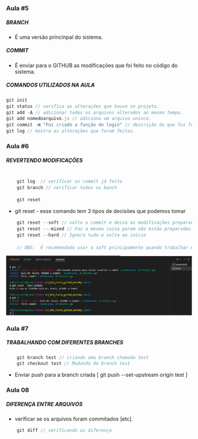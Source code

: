 ### Aula #5

##### BRANCH
- É uma versão princinpal do sistema.

##### COMMIT
- É enviar para o GITHUB as modificações que foi feito no código do sistema.

##### COMANDOS UTILIZADOS NA AULA

```js
git init
git status // verifica as alterações que houve no projeto. 
git add -A // adicionar todos os arquivos alterados ao mesmo tempo.
git add nomedoarquivo.js // adiciona um arquivo uninco.
git commit -m "Foi criado a função de login" // descrição do que foi feito no projeto.
git log // mostra as alterações que foram feitas.
```

### Aula #6
##### REVERTENDO MODIFICAÇÕES

```js

    git log  // verificar os commit já feito
    git branch // verificar todos os banch

    git reset

```

* git reset -  esse comando tem 3 tipos de decisões que podemos tomar
```js
    git reset --soft // volta o commit e deixa as modificações preparadas - não comitadas
    git reset ---mixed // Faz a mesma coisa porem não estão preparadas tera que dar o add
    git reset --hard // Ignora tudo e volta ao início

    // OBS:  É recomendado usar o soft principamente quando trabalhar em equipes.
```
![image-1-aula6](https://raw.githubusercontent.com/heudersena/curso-git-github-professor-bonieky/main/images/06/1i6.png)

### Aula #7
##### TRABALHANDO COM DIFERENTES BRANCHES

```js
    git branch test // criando uma branch chamado test
    git checkout test // Mudando de branch test

```
- Enviar push para a branch criada [ git push --set-upstream origin test ]  

### Aula 08
##### DIFERENÇA ENTRE ARQUIVOS
- verificar se os arquivos foram commitados [etc].

```js
    git diff // verificando as diferença
```